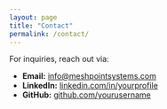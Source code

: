 ```yaml
---
layout: page
title: "Contact"
permalink: /contact/
---
```


For inquiries, reach out via:

- **Email:** [info@meshpointsystems.com](mailto:info@meshpoint.ca)
- **LinkedIn:** [linkedin.com/in/yourprofile](https://linkedin.com/in/yourprofile)
- **GitHub:** [github.com/yourusername](https://github.com/meshpointsystems)
